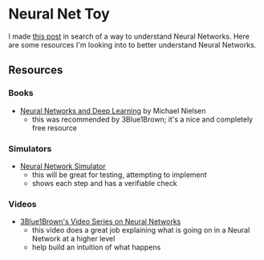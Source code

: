 # Neural Net Toy

I made [this post](https://www.reddit.com/r/learnmachinelearning/comments/dn9s0h/is_there_a_resource_that_shows_every_little_step/) in search of a way to understand Neural Networks. Here are some resources I'm looking into to better understand Neural Networks.



## Resources

### Books

* [Neural Networks and Deep Learning](http://neuralnetworksanddeeplearning.com/) by Michael Nielsen
  * this was recommended by 3Blue1Brown; it's a nice and completely free resource

### Simulators

* [Neural Network Simulator](https://www.mladdict.com/neural-network-simulator)
  * this will be great for testing, attempting to implement
  * shows each step and has a verifiable check 

### Videos

* [3Blue1Brown's Video Series on Neural Networks](https://www.youtube.com/playlist?list=PLZHQObOWTQDNU6R1_67000Dx_ZCJB-3pi)
  * this video does a great job explaining what is going on in a Neural Network at a higher level
  * help build an intuition of what happens

